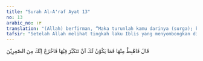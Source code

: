 ```yaml
---
title: "Surah Al-A'raf Ayat 13"
no: 13
arabic_no: ١٣
translation: "(Allah) berfirman, “Maka turunlah kamu darinya (surga); karena kamu tidak sepatutnya menyombongkan diri di dalamnya. Keluarlah! Sesungguhnya kamu termasuk makhluk yang hina.”"
tafsir: "Setelah Allah melihat tingkah laku Iblis yang menyombongkan diri, karena menganggap bahwa dia lebih mulia dari Adam a.s. yang menyebabkan dia durhaka dan membangkang dan tidak taat pada perintah-Nya, maka ia diperintahkan oleh Allah agar turun dari surga, tempat dia berada waktu itu, karena tempat itu adalah diperuntukkan bagi hamba-Nya yang ikhlas dan rendah hati dan bukanlah tempat untuk memperlihatkan keangkuhan dan kesombongan. Kemudian disusul dengan perintah agar dia keluar dari tempat itu, karena dia telah termasuk makhluk yang hina tidak sesuai dengan tempat yang mulia dan terhormat itu."
---
```

قَالَ فَاهْبِطْ مِنْهَا فَمَا يَكُوْنُ لَكَ اَنْ تَتَكَبَّرَ فِيْهَا فَاخْرُجْ اِنَّكَ مِنَ الصّٰغِرِيْنَ 